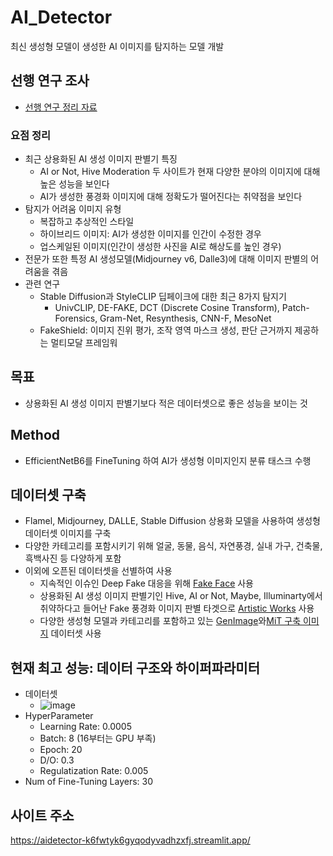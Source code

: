 # AI_Detector
최신 생성형 모델이 생성한 AI 이미지를 탐지하는 모델 개발

## 선행 연구 조사
- [선행 연구 정리 자료](https://github.com/user-attachments/files/19746428/Task1_.pptx)

### 요점 정리
- 최근 상용화된 AI 생성 이미지 판별기 특징
  - AI or Not, Hive Moderation 두 사이트가 현재 다양한 분야의 이미지에 대해 높은 성능을 보인다
  - AI가 생성한 풍경화 이미지에 대해 정확도가 떨어진다는 취약점을 보인다
- 탐지가 어려움 이미지 유형
  - 복잡하고 추상적인 스타일
  - 하이브리드 이미지: AI가 생성한 이미지를 인간이 수정한 경우
  - 업스케일된 이미지(인간이 생성한 사진을 AI로 해상도를 높인 경우)
- 전문가 또한 특정 AI 생성모델(Midjourney v6, Dalle3)에 대해 이미지 판별의 어려움을 겪음
- 관련 연구
  - Stable Diffusion과 StyleCLIP 딥페이크에 대한 최근 8가지 탐지기
    - UnivCLIP, DE-FAKE, DCT (Discrete Cosine Transform), Patch-Forensics, Gram-Net, Resynthesis, CNN-F, MesoNet
  - FakeShield: 이미지 진위 평가, 조작 영역 마스크 생성, 판단 근거까지 제공하는 멀티모달 프레임워
 
## 목표
- 상용화된 AI 생성 이미지 판별기보다 적은 데이터셋으로 좋은 성능을 보이는 것

## Method
- EfficientNetB6를 FineTuning 하여 AI가 생성형 이미지인지 분류 태스크 수행

## 데이터셋 구축
- Flamel, Midjourney, DALLE, Stable Diffusion 상용화 모델을 사용하여 생성형 데이터셋 이미지를 구축
- 다양한 카테고리를 포함시키기 위해 얼굴, 동물, 음식, 자연풍경, 실내 가구, 건축물, 흑백사진 등 다양하게 포함
- 이외에 오픈된 데이터셋을 선별하여 사용
  - 지속적인 이슈인 Deep Fake 대응을 위해 [Fake Face](https://www.kaggle.com/datasets/xhlulu/140k-real-and-fake-faces) 사용
  - 상용화된 AI 생성 이미지 판별기인 Hive, AI or Not, Maybe, Illuminarty에서 취약하다고 들어난 Fake 풍경화 이미지 판별 타겟으로 [Artistic Works](https://www.kaggle.com/datasets/superpotato9/dalle-recognition-dataset0) 사용
  - 다양한 생성형 모델과 카테고리를 포함하고 있는 [GenImage](https://github.com/GenImage-Dataset/GenImage)와[MiT 구축 이미지](https://www.kaggle.com/datasets/tristanzhang32/ai-generated-images-vs-real-images/data) 데이터셋 사용

## 현재 최고 성능: 데이터 구조와 하이퍼파라미터
- 데이터셋
  - ![image](https://github.com/user-attachments/assets/803545f6-7151-4fb3-8b10-637078ad28fa)
- HyperParameter
  - Learning Rate: 0.0005
  - Batch: 8 (16부터는 GPU 부족)
  - Epoch: 20
  - D/O: 0.3
  - Regulatization Rate: 0.005
- Num of Fine-Tuning Layers: 30

## 사이트 주소
https://aidetector-k6fwtyk6gyqodyvadhzxfj.streamlit.app/
